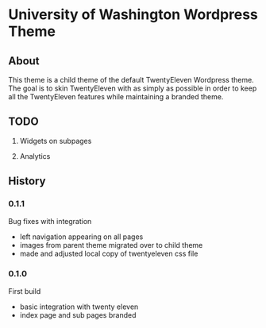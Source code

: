 # University of Washington Wordpress Theme

## About

This theme is a child theme of the default TwentyEleven Wordpress theme.  
The goal is to skin TwentyEleven with as simply as possible in order to keep all the TwentyEleven features while maintaining a branded theme.

## TODO 

1. Widgets on subpages

2. Analytics


## History

### 0.1.1

Bug fixes with integration  
  - left navigation appearing on all pages
  - images from parent theme migrated over to child theme
  - made and adjusted local copy of twentyeleven css file 

### 0.1.0

First build 
  - basic integration with twenty eleven
  - index page and sub pages branded
